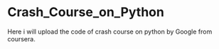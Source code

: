 # Crash_Course_on_Python
Here i will upload the code of crash course on python by Google from coursera.
